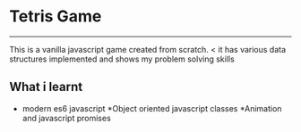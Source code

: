 # Tetris Game
___
 This is a vanilla javascript game  created from scratch.
 < it has various data structures implemented and shows my problem solving skills
 
 ## What i learnt
 * modern es6 javascript
    *Object oriented javascript classes
    *Animation and javascript promises
 
